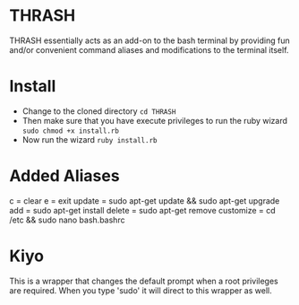 # THRASH

THRASH essentially acts as an add-on to the bash terminal by providing fun and/or convenient command aliases and modifications to the terminal itself.

# Install
- Change to the cloned directory
`cd THRASH`
- Then make sure that you have execute privileges to run the ruby wizard
`sudo chmod +x install.rb`
- Now run the wizard
`ruby install.rb`


# Added Aliases
c = clear
e = exit
update = sudo apt-get update && sudo apt-get upgrade
add = sudo apt-get install
delete = sudo apt-get remove
customize = cd /etc && sudo nano bash.bashrc


# Kiyo
This is a wrapper that changes the default prompt when a root privileges are required. When you type 'sudo' it will direct to this wrapper as well.


